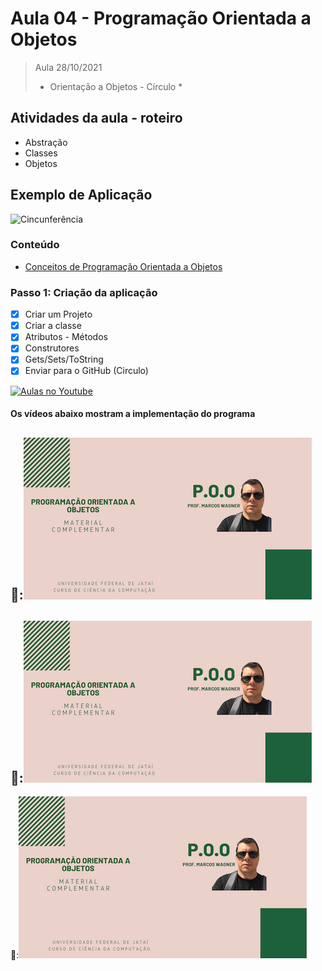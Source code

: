 # Aula 04 - Programação Orientada a Objetos

> Aula 28/10/2021
> 
>  * Orientação a Objetos - Círculo *

## Atividades da aula - roteiro
- Abstração
- Classes
- Objetos

## Exemplo de Aplicação 
![Cincunferência](https://user-images.githubusercontent.com/81576640/138138846-9cc4ae6e-84ad-4d4f-bea7-0a6451e22dd3.png)


### Conteúdo
- [Conceitos de Programação Orientada a Objetos](Conteudo_POO.pdf)


### Passo 1: Criação da aplicação
- [x]  Criar um Projeto
- [x]  Criar a classe 
- [x]  Atributos - Métodos
- [x]  Construtores
- [x]  Gets/Sets/ToString
- [x]  Enviar para o GitHub (Circulo) 

[![Aulas no Youtube](https://github.com/marcoswagner-commits/gestao_obras_aula_daw/blob/cb3e2ea9547f9ddc831277f07919c3e78451eb92/yt-icon.png)](https://www.youtube.com/channel/UCfO-aJxKLqau0TnL0AfNAvA)

####  Os vídeos abaixo mostram a implementação do programa

🥇:[![material complementar aula04](Capa_Videos_POO.png)](https://youtu.be/dpzXPxO98QU)
-
🥈:[![material complementar aula04](Capa_Videos_POO.png)](https://youtu.be/WKDO0SiU79Q)
-
🥉:[![material complementar aula04](Capa_Videos_POO.png)](https://youtu.be/hzQx4ig8HMU)

